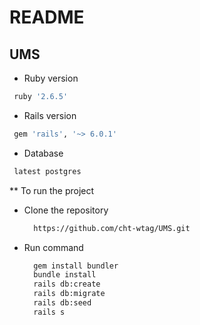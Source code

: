 # README

## UMS

* Ruby version
```bash
 ruby '2.6.5'
```

* Rails version
```bash
 gem 'rails', '~> 6.0.1'
```

* Database
```bash
 latest postgres
```

** To run the project

- Clone the repository

  ```bash
    https://github.com/cht-wtag/UMS.git
  ```

- Run command

  ```bash
    gem install bundler
    bundle install
    rails db:create
    rails db:migrate
    rails db:seed
    rails s
  ```
